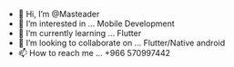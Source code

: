 - 👋 Hi, I’m @Masteader
- 👀 I’m interested in ... Mobile Development
- 🌱 I’m currently learning ... Flutter
- 💞️ I’m looking to collaborate on ... Flutter/Native android
- 📫 How to reach me ... +966 570997442

<!---
Masteader/Masteader is a ✨ special ✨ repository because its `README.md` (this file) appears on your GitHub profile.
You can click the Preview link to take a look at your changes.
--->
